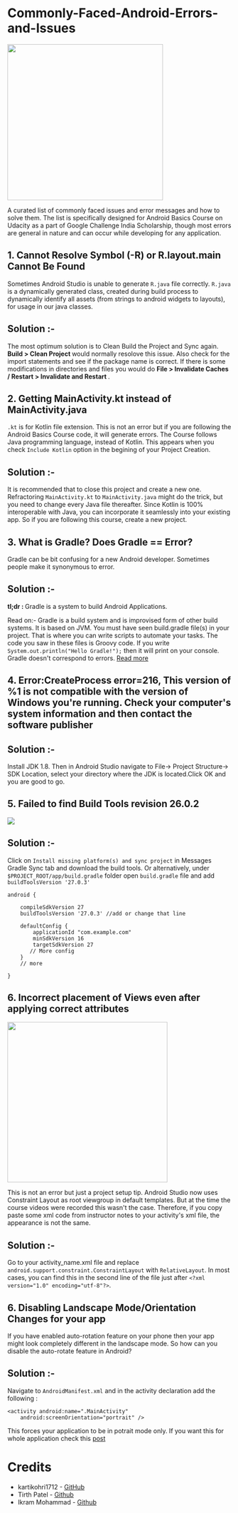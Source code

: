 # Commonly-Faced-Android-Errors-and-Issues

<img src="https://i.imgur.com/Pf8CTIc.jpg" width="350">

A curated list of commonly faced issues and error messages and how to solve them. The list is specifically designed for Android Basics Course on Udacity as a part of Google Challenge India Scholarship, though most errors are general in nature and can occur while developing for any application.


## 1. Cannot Resolve Symbol (-R) or R.layout.main Cannot Be Found
Sometimes Android Studio is unable to generate `R.java` file correctly. `R.java` is a dynamically generated class, created during build process to dynamically identify all assets (from strings to android widgets to layouts), for usage in our java classes.

## Solution :-
The most optimum solution is to Clean Build the Project and Sync again. <b> Build > Clean Project </b> would normally resolove this issue. Also check for the import statements and see if the package name is correct. If there is some modifications in directories and files you would do <b> File > Invalidate Caches / Restart > Invalidate and Restart </b>. 


## 2. Getting MainActivity.kt instead of MainActivity.java
`.kt` is for Kotlin file extension. This is not an error but if you are following the Android Basics Course code, it will generate errors. The Course follows Java programming language, instead of Kotlin. This appears when you check `Include Kotlin` option in the begining of your Project Creation.

## Solution :-
It is recommended that to close this project and create a new one. Refractoring `MainActivity.kt` to `MainActivity.java` might do the trick, but you need to change every Java file thereafter. Since Kotlin is 100% interoperable with Java, you can incorporate it seamlessly into your existing app. So if you are following this course, create a new project.


## 3. What is Gradle? Does Gradle == Error?
Gradle can be bit confusing for a new Android developer. Sometimes people make it synonymous to error. 

## Solution :-
<b>tl;dr : </b>
Gradle is a system to build Android Applications.

Read on:-
Gradle is a build system and is improvised form of other build systems. It is based on JVM. You must have seen build.gradle file(s) in your project. That is where you can write scripts to automate your tasks. The code you saw in these files is Groovy code. If you write `System.out.println("Hello Gradle!");` then it will print on your console. Gradle doesn't correspond to errors. [Read more](https://stackoverflow.com/questions/16754643/what-is-gradle-in-android-studio)

## 4. Error:CreateProcess error=216, This version of %1 is not compatible with the version of Windows you're running. Check your computer's system information and then contact the software publisher

## Solution :-
Install JDK 1.8. Then in Android Studio navigate to File-> Project Structure-> SDK Location, select your directory where the JDK is located.Click OK and you are good to go.


## 5. Failed to find Build Tools revision 26.0.2

<img src="https://i.imgur.com/TFGKwJe.png">


## Solution :-
Click on `Install missing platform(s) and sync project` in Messages Gradle Sync tab and download the build tools.
Or alternatively,
under `$PROJECT_ROOT/app/build.gradle` folder open `build.gradle` file and add `buildToolsVersion '27.0.3'`

```
android {

    compileSdkVersion 27
    buildToolsVersion '27.0.3' //add or change that line

    defaultConfig {
        applicationId "com.example.com"
        minSdkVersion 16
        targetSdkVersion 27
       // More config
    }
    // more
    
} 
```


## 6. Incorrect placement of Views even after applying correct attributes

<img src="https://i.imgur.com/kI6SyuY.png" width="360">

This is not an error but just a project setup tip. Android Studio now uses Constraint Layout as root viewgroup in default templates. But at the time the course videos were recorded this wasn't the case. Therefore, if you copy paste some xml code from instructor notes to your activity's xml file, the appearance is not the same.

## Solution :-
Go to your activity_name.xml file and replace `android.support.constraint.ConstraintLayout` with `RelativeLayout`. In most cases, you can find this in the second line of the file just after `<?xml version="1.0" encoding="utf-8"?>`.

## 6. Disabling Landscape Mode/Orientation Changes for your app

If you have enabled auto-rotation feature on your phone then your app might look completely different in the landscape mode. So how can you disable the auto-rotate feature in Android?

## Solution :-
Navigate to `AndroidManifest.xml` and in the activity declaration add the following :

```
<activity android:name=".MainActivity"
    android:screenOrientation="portrait" />
```
This forces your application to be in potrait mode only. If you want this for whole application check this [post](https://stackoverflow.com/questions/6745797/how-to-set-entire-application-in-portrait-mode-only/9784269#9784269)












# Credits

- kartikohri1712 - [GitHub](https://github.com/kartikohri1712)
- Tirth Patel - [Github](https://github.com/piedcipher)
- Ikram Mohammad - [Github](https://github.com/Ikramkhan786)


